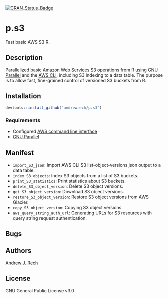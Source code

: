[![CRAN_Status_Badge](http://www.r-pkg.org/badges/version/flowAutomateR)](http://cran.r-project.org/package=Neoepitopes)

# p.s3

Fast basic AWS S3 R.

## Description

Parallelized basic [Amazon Web Services][AWS] [S3][S3] operations from R using [GNU Parallel][P] and the [AWS CLI][CLI], including S3 indexing to a data table. The purpose is to allow fast, fine-grained control of versioned S3 buckets from R.

[AWS]: https://aws.amazon.com/
[S3]: https://aws.amazon.com/s3/
[P]: https://www.gnu.org/software/parallel/
[CLI]: https://aws.amazon.com/cli/


## Installation

```r
devtools::install_github("andrewrech/p.s3")
```

### Requirements

* Configured [AWS command line interface][AWS]
* [GNU Parallel][P]

## Manifest

* `import_S3_json`: Import AWS CLI S3 list-object-versions json output to a data table.
* `index_S3_objects`: Index S3 objects from a list of S3 buckets.
* `print_S3_statistics`: Print statistics about S3 buckets.
* `delete_S3_object_version`: Delete S3 object versions.
* `get_S3_object_version`: Download S3 object versions.
* `restore_S3_object_version`: Restore S3 object versions from AWS Glacier.
* `copy_S3_object_version`: Copying S3 object versions.
* `aws_query_string_auth_url`: Generating URLs for S3 resources with query string request authentication.

## Bugs

## Authors

[Andrew J. Rech](mailto:andrewrech@gmail.com)

## License

GNU General Public License v3.0
